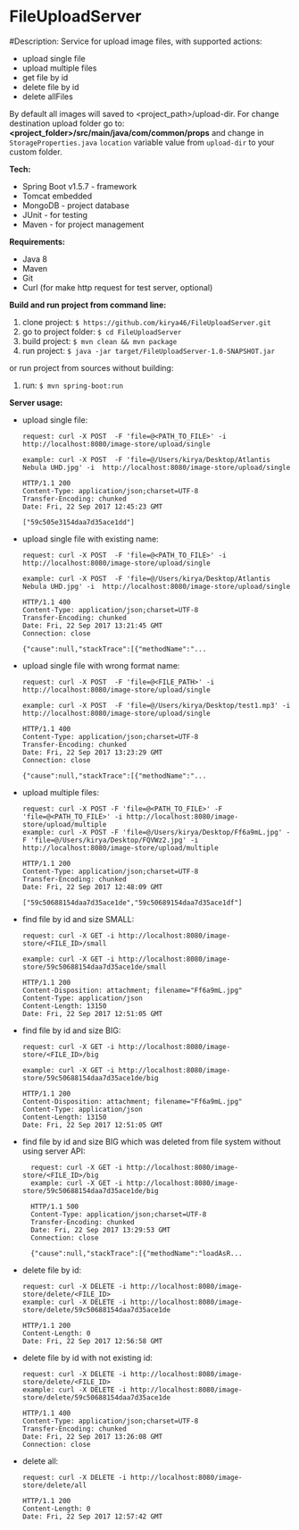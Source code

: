 # FileUploadServer


#Description:
Service for upload image files, with supported actions:
- upload single file
- upload multiple files
- get file by id
- delete file by id
- delete allFiles

By default all images will saved to <project_path>/upload-dir.
For change destination upload folder go to: **<project_folder>/src/main/java/com/common/props**
and change in `StorageProperties.java` `location` variable value from `upload-dir` to your custom folder.
 

**Tech:**
- Spring Boot v1.5.7 - framework
- Tomcat embedded
- MongoDB - project database
- JUnit - for testing
- Maven - for project management 

**Requirements:**
- Java 8
- Maven
- Git
- Curl (for make http request for test server, optional)

**Build and run project from command line:**

1. clone project: `$ https://github.com/kirya46/FileUploadServer.git`
2. go to project folder: `$ cd FileUploadServer`
3. build project: `$ mvn clean && mvn package`
4. run project: `$ java -jar target/FileUploadServer-1.0-SNAPSHOT.jar`

or run project from sources without building:

1. run:  `$ mvn spring-boot:run`


**Server usage:**

- upload single file: 
      
      request: curl -X POST  -F 'file=@<PATH_TO_FILE>' -i  http://localhost:8080/image-store/upload/single
      
      example: curl -X POST  -F 'file=@/Users/kirya/Desktop/Atlantis Nebula UHD.jpg' -i  http://localhost:8080/image-store/upload/single
      
      HTTP/1.1 200 
      Content-Type: application/json;charset=UTF-8
      Transfer-Encoding: chunked
      Date: Fri, 22 Sep 2017 12:45:23 GMT
      
      ["59c505e3154daa7d35ace1dd"]
      
- upload single file with existing name:

      request: curl -X POST  -F 'file=@<PATH_TO_FILE>' -i  http://localhost:8080/image-store/upload/single
      
      example: curl -X POST  -F 'file=@/Users/kirya/Desktop/Atlantis Nebula UHD.jpg' -i  http://localhost:8080/image-store/upload/single
      
      HTTP/1.1 400 
      Content-Type: application/json;charset=UTF-8
      Transfer-Encoding: chunked
      Date: Fri, 22 Sep 2017 13:21:45 GMT
      Connection: close
      
      {"cause":null,"stackTrace":[{"methodName":"...     
        
- upload single file with wrong format name:

      request: curl -X POST  -F 'file=@<FILE_PATH>' -i  http://localhost:8080/image-store/upload/single
      
      example: curl -X POST  -F 'file=@/Users/kirya/Desktop/test1.mp3' -i  http://localhost:8080/image-store/upload/single 
      
      HTTP/1.1 400 
      Content-Type: application/json;charset=UTF-8
      Transfer-Encoding: chunked
      Date: Fri, 22 Sep 2017 13:23:29 GMT
      Connection: close
      
      {"cause":null,"stackTrace":[{"methodName":"...    
      
              
- upload multiple files:

      request: curl -X POST -F 'file=@<PATH_TO_FILE>' -F 'file=@<PATH_TO_FILE>' -i http://localhost:8080/image-store/upload/multiple
      example: curl -X POST -F 'file=@/Users/kirya/Desktop/Ff6a9mL.jpg' -F 'file=@/Users/kirya/Desktop/FQVWz2.jpg' -i http://localhost:8080/image-store/upload/multiple
      
      HTTP/1.1 200 
      Content-Type: application/json;charset=UTF-8
      Transfer-Encoding: chunked
      Date: Fri, 22 Sep 2017 12:48:09 GMT
      
      ["59c50688154daa7d35ace1de","59c50689154daa7d35ace1df"]
                      
- find file by id and size SMALL: 

      request: curl -X GET -i http://localhost:8080/image-store/<FILE_ID>/small
      
      example: curl -X GET -i http://localhost:8080/image-store/59c50688154daa7d35ace1de/small
        
      HTTP/1.1 200 
      Content-Disposition: attachment; filename="Ff6a9mL.jpg"
      Content-Type: application/json
      Content-Length: 13150
      Date: Fri, 22 Sep 2017 12:51:05 GMT
      
- find file by id and size BIG: 

      request: curl -X GET -i http://localhost:8080/image-store/<FILE_ID>/big
      
      example: curl -X GET -i http://localhost:8080/image-store/59c50688154daa7d35ace1de/big
        
      HTTP/1.1 200 
      Content-Disposition: attachment; filename="Ff6a9mL.jpg"
      Content-Type: application/json
      Content-Length: 13150
      Date: Fri, 22 Sep 2017 12:51:05 GMT

- find file by id and size BIG which was deleted from file system without using server API: 
      
        request: curl -X GET -i http://localhost:8080/image-store/<FILE_ID>/big
        example: curl -X GET -i http://localhost:8080/image-store/59c50688154daa7d35ace1de/big
           
        HTTP/1.1 500 
        Content-Type: application/json;charset=UTF-8
        Transfer-Encoding: chunked
        Date: Fri, 22 Sep 2017 13:29:53 GMT
        Connection: close
        
        {"cause":null,"stackTrace":[{"methodName":"loadAsR...  
      
- delete file by id:

      request: curl -X DELETE -i http://localhost:8080/image-store/delete/<FILE_ID>
      example: curl -X DELETE -i http://localhost:8080/image-store/delete/59c50688154daa7d35ace1de
       
      HTTP/1.1 200 
      Content-Length: 0
      Date: Fri, 22 Sep 2017 12:56:58 GMT
      
- delete file by id with not existing id:

      request: curl -X DELETE -i http://localhost:8080/image-store/delete/<FILE_ID>
      example: curl -X DELETE -i http://localhost:8080/image-store/delete/59c50688154daa7d35ace1de
       
      HTTP/1.1 400 
      Content-Type: application/json;charset=UTF-8
      Transfer-Encoding: chunked
      Date: Fri, 22 Sep 2017 13:26:08 GMT
      Connection: close
      
- delete all:

      request: curl -X DELETE -i http://localhost:8080/image-store/delete/all
      
      HTTP/1.1 200 
      Content-Length: 0
      Date: Fri, 22 Sep 2017 12:57:42 GMT


                


    
    